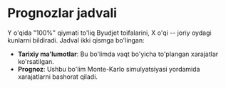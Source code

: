 # Prognozlar jadvali

Y o'qida "100%" qiymati to'liq Byudjet toifalarini, X o'qi -- joriy oydagi kunlarni bildiradi. Jadval ikki qismga bo'lingan:
- **Tarixiy ma'lumotlar**: Bu bo'limda vaqt bo'yicha to'plangan xarajatlar ko'rsatilgan.
- **Prognoz**: Ushbu bo'lim Monte-Karlo simulyatsiyasi yordamida xarajatlarni bashorat qiladi.
